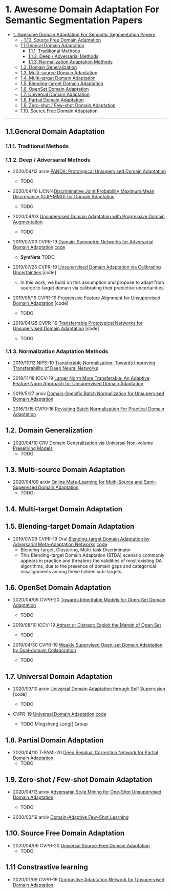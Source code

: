 # 1. Awesome Domain Adaptation For Semantic Segmentation Papers

- [1. Awesome Domain Adaptation For Semantic Segmentation Papers](#1-awesome-domain-adaptation-for-semantic-segmentation-papers)
  - [- 1.10. Source Free Domain Adaptation](#ul-li110-source-free-domain-adaptationli-ul)
  - [1.1.General Domain Adaptation](#11general-domain-adaptation)
    - [1.1.1. Traditional Methods](#111-traditional-methods)
    - [1.1.2. Deep / Adversarial Methods](#112-deep--adversarial-methods)
    - [1.1.3. Normalization Adaptation Methods](#113-normalization-methods)
  - [1.2. Domain Generalization](#12-domain-generalization)
  - [1.3. Multi-source Domain Adaptation](#13-multi-source-domain-adaptation)
  - [1.4. Multi-target Domain Adaptation](#14-multi-target-domain-adaptation)
  - [1.5. Blending-target Domain Adaptation](#15-blending-target-domain-adaptation)
  - [1.6. OpenSet Domain Adaptation](#16-openset-domain-adaptation)
  - [1.7. Universal Domain Adaptation](#17-universal-domain-adaptation)
  - [1.8. Partial Domain Adaptation](#18-partial-domain-adaptation)
  - [1.9. Zero-shot / Few-shot Domain Adaptation](#19-zero-shot--few-shot-domain-adaptation)
  - [1.10. Source Free Domain Adaptation](#110-source-free-domain-adaptation)
---

## 1.1.General Domain Adaptation

### 1.1.1. Traditional Methods

### 1.1.2. Deep / Adversarial Methods

- 2020/04/12 arxiv [PANDA: Prototypical Unsupervised Domain Adaptation](https://arxiv.org/abs/2003.13274)
	- TODO

- 2020/04/10 IJCNN [Discriminative Joint Probability Maximum Mean Discrepancy (DJP-MMD) for Domain Adaptation](https://arxiv.org/abs/1912.00320)
	- TODO 

- 2020/04/03 [Unsupervised Domain Adaptation with Progressive Domain Augmentation](https://arxiv.org/abs/2004.01735)
	- TODO

- 2019/07/03 CVPR-19 [Domain-Symmetric Networks for Adversarial Domain Adaptation](https://arxiv.org/abs/1904.04663) [code](https://github.com/YBZh/SymNets)
    - **SymNets** TODO

- 2019/07/25 CVPR-19 [Unsupervised Domain Adaptation via Calibrating Uncertainties](https://arxiv.org/abs/1907.11202) [code]
    - In this work, we build on this assumption and propose to adapt from source to target domain via calibrating their predictive uncertainties.

- 2019/05/19 CVPR-19 [Progressive Feature Alignment for Unsupervised Domain Adaptation](https://arxiv.org/abs/1811.08585) [code]
    - TODO

- 2019/04/25 CVPR-19 [Transferrable Prototypical Networks for Unsupervised Domain Adaptation](https://arxiv.org/abs/1904.11227) [code]
    - TODO 
### 1.1.3. Normalization Adaptation Methods

- 2019/10/12 NIPS-19 [Transferable Normalization: Towards Improving
Transferability of Deep Neural Networks](https://papers.nips.cc/paper/8470-transferable-normalization-towards-improving-transferability-of-deep-neural-networks.pdf)

- 2018/11/18 ICCV-19 [Larger Norm More Transferable: An Adaptive Feature Norm Approach for Unsupervised Domain Adaptation](https://arxiv.org/abs/1811.07456)

- 2019/5/27 arxiv [Domain-Specific Batch Normalization for Unsupervised Domain Adaptation
](https://arxiv.org/abs/1906.03950)

- 2016/3/15 CVPR-16 [Revisiting Batch Normalization For Practical Domain Adaptation](https://arxiv.org/abs/1603.04779)

## 1.2. Domain Generalization

- 2020/04/10 CRV [Domain Generalization via Universal Non-volume Preserving Models](https://arxiv.org/abs/1905.13040)
	- TODO

## 1.3. Multi-source Domain Adaptation

- 2020/04/09 arxiv [Online Meta-Learning for Multi-Source and Semi-Supervised Domain Adaptation](https://arxiv.org/abs/2004.04398) 
	- TODO;

## 1.4. Multi-target Domain Adaptation

## 1.5. Blending-target Domain Adaptation

- 2019/07/08 CVPR-19 Oral [Blending-target Domain Adaptation by Adversarial Meta-Adaptation Networks](https://arxiv.org/abs/1907.03389) [code](https://github.com/zjy526223908/BTDA)
    - Blending-target, Clustering, Multi-task Discriminator
    - This Blending-target Domain Adaptation (BTDA) scenario commonly appears in practice and threatens the validities of most existing DA algorithms, due to the presence of domain gaps and categorical misalignments among these hidden sub-targets.

## 1.6. OpenSet Domain Adaptation

- 2020/04/09 CVPR-20 [Towards Inheritable Models for Open-Set Domain Adaptation](https://arxiv.org/abs/2004.04388)
	- TODO

- 2019/08/10 ICCV-19 [Attract or Distract: Exploit the Margin of Open Set](https://arxiv.org/abs/1908.01925)
    - TODO

- 2019/04/30 CVPR-19 [Weakly Supervised Open-set Domain Adaptation by Dual-domain Collaboration](https://arxiv.org/abs/1904.13179) 
    - TODO


## 1.7. Universal Domain Adaptation

- 2020/03/10 arxiv [Universal Domain Adaptation through Self Supervision](https://arxiv.org/abs/2002.07953) [code]
    - TODO

- CVPR-19 [Universal Domain Adaptation](https://youkaichao.github.io/files/cvpr2019/1628.pdf) [code](https://github.com/thuml/Universal-Domain-Adaptation)
    - TODO Mingsheng Long[] Group


## 1.8. Partial Domain Adaptation

- 2020/04/10 T-PAMI-20 [Deep Residual Correction Network for Partial Domain Adaptation](https://arxiv.org/abs/2004.04914)
	- TODO

## 1.9. Zero-shot / Few-shot Domain Adaptation

- 2020/04/13 arxiv [Adversarial Style Mining for One-Shot Unsupervised Domain Adaptation](https://arxiv.org/abs/2004.06042)
	- TODO

-  2020/03/19 arxiv [Domain-Adaptive Few-Shot Learning](https://arxiv.org/abs/2003.08626)

## 1.10. Source Free Domain Adaptation

- 2020/04/09 CVPR-20 [Universal Source-Free Domain Adaptation](https://arxiv.org/abs/2004.04393)
	- TODO;
## 1.11 Constrastive learning
- 2020/01/09 CVPR-19 [Contrastive Adaptation Network for Unsupervised Domain Adaptation](https://arxiv.org/abs/1901.00976)

